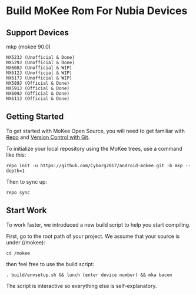Build MoKee Rom For Nubia Devices
===========

Support Devices
---------------

mkp (mokee 90.0)

    NX523J (Unofficial & Done)
    NX529J (Unofficial & Done)
    NX608J (Unofficial & WIP)
    NX612J (Unofficial & WIP)
    NX617J (Unofficial & WIP)
    NX589J (Official & Done)
    NX591J (Official & Done)
    NX609J (Official & Done)
    NX611J (Official & Done)

Getting Started
---------------

To get started with MoKee Open Source, you will need to get
familiar with [Repo](https://source.android.com/source/using-repo.html) and [Version Control with Git](https://source.android.com/source/version-control.html).

To initialize your local repository using the MoKee trees, use a command like this:

    repo init -u https://github.com/Cyborg2017/android-mokee.git -b mkp --depth=1

Then to sync up:

    repo sync

Start Work
----------

To work faster, we introduced a new build script to help you start compiling.

First, go to the root path of your project. We assume that your source is under
(/mokee):

    cd /mokee

then feel free to use the build script:

    . build/envsetup.sh && lunch (enter device number) && mka bacon

The script is interactive so everything else is self-explanatory.
